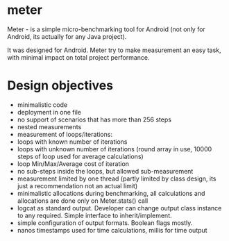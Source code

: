 meter
=====

Meter - is a simple micro-benchmarking tool for Android (not only for Android, its actually for any Java project). 

It was designed for Android. Meter try to make measurement an easy task, with minimal impact on total project performance.

Design objectives
===================

* minimalistic code
* deployment in one file
* no support of scenarios that has more than 256 steps
* nested measurements
* measurement of loops/iterations:
* loops with known number of iterations
* loops with unknown number of iterations (round array in use, 10000 steps of loop used for average calculations)
* loop Min/Max/Average cost of iteration
* no sub-steps inside the loops, but allowed sub-measurement
* measurement limited by one thread (partly limited by class design, its just a recommendation not an actual limit)
* minimalistic allocations during benchmarking, all calculations and allocations are done only on Meter.stats() call
* logcat as standard output.  Developer can change output class instance to any required. Simple interface to inherit/implement. 
* simple configuration of output formats. Boolean flags mostly.
* nanos timestamps used for time calculations, millis for time output
